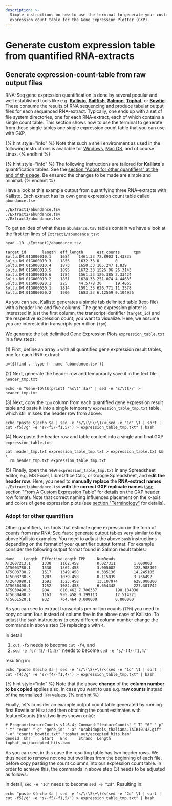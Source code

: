 ```yaml
---
description: >-
  Simple instructions on how to use the terminal to generate your custom
  expression count table for the Gene Expression Plotter (GXP).
---
```


# Generate custom expression table from quantified RNA-extracts

## Generate expression-count-table from raw output files

RNA-Seq gene expression quantification is done by several popular and well established tools like e.g. [**Kallisto**](https://pachterlab.github.io/kallisto/), [**Sailfish**](https://www.cs.cmu.edu/\~ckingsf/software/sailfish/), [**Salmon**](https://combine-lab.github.io/salmon/), [**Tophat**](https://ccb.jhu.edu/software/tophat/index.shtml), or [**Bowtie**](http://bowtie-bio.sourceforge.net/index.shtml). These consume the results of RNA sequencing and produce tabular output files for each sequenced RNA-extract. Typically, one ends up with a set of file system directories, one for each RNA-extract, each of which contains a single count table. This section shows how to use the terminal to generate from these single tables one single expression count table that you can use with GXP.&#x20;

{% hint style="info" %}
Note that such a shell environment as used in the following instructions is available for [Windows](https://docs.microsoft.com/en-us/windows/wsl/install-win10), [Mac OS](https://support.apple.com/en-lk/guide/terminal/apd5265185d-f365-44cb-8b09-71a064a42125/mac), and of course Linux.
{% endhint %}

{% hint style="info" %}
The following instructions are tailored for **Kallisto**'s quantification tables. See the [section "Adopt for other quantifiers" at the end of this page](generate-custom-expression-table-from-quantified-rna-extracts.md#adopt-for-other-quantifiers). Be ensured the changes to be made are simple and minimal.
{% endhint %}

Have a look at this example output from quantifying three RNA-extracts with Kallisto. Each extract has its own gene expression count table called `abundance.tsv`

```
./Extract1/abundance.tsv
./Extract2/abundance.tsv
./Extract3/abundance.tsv
```

To get an idea of what these `abundance.tsv` tables contain we have a look at the first ten lines of `Extract1/abundance.tsv`:

```
head -10 ./Extract1/abundance.tsv

target_id       length  eff_length      est_counts      tpm
Soltu.DM.01G000010.1    1684    1461.33 72.8903 1.43835
Soltu.DM.01G000010.3    1855    1632.33 0       0
Soltu.DM.01G000010.4    1873    1650.33 105.247 1.839
Soltu.DM.01G000010.5    1895    1672.33 1526.06 26.3143
Soltu.DM.01G000010.6    1784    1561.33 126.385 2.33424
Soltu.DM.01G000010.2    1851    1628.33 251.074 4.44635
Soltu.DM.01G000020.1    225     44.5778 30      19.4065
Soltu.DM.01G000030.1    1814    1591.33 626.771 11.3578
Soltu.DM.01G000030.2    1906    1683.33 6.12559 0.104936
```

As you can see, Kallisto generates a simple tab delimited table (text-file) with a header line and five columns. The gene expression plotter is interested in just the first column, the transcript identifier (`target_id`) and the respective expression count, you want to visualize. Here, we assume you are interested in transcripts per million (`tpm`).

We generate the tab delimited Gene Expression Plots `expression_table.txt` in a few steps:

(1) First, define an array `a` with all quantified gene expression result tables, one for each RNA-extract:

```
a=($(find . -type f -name 'abundance.tsv'))
```

(2) Next, generate the header row and temporarily save it in the text file `header_tmp.txt`:

```
echo -n "Gene-ID\t$(printf "%s\t" $a)" | sed -e 's/\t$//' > header_tmp.txt
```

(3) Next, copy the `tpm` column from each quantified gene expression result table and paste it into a single temporary `expression_table_tmp.txt` table, which still misses the header row from above:

```
echo "paste $(echo $a | sed -e 's/\(\S\+\)/<(sed -e "1d" \1 | sort | cut -f5)/g' -e 's/-f5/-f1,5/') > expression_table_tmp.txt" | bash
```

(4) Now paste the header row and table content into a single and final GXP `expression_table.txt`:

```
cat header_tmp.txt expression_table_tmp.txt > expression_table.txt && \
  rm header_tmp.txt expression_table_tmp.txt
```

(5) Finally, open the new `expression_table_tmp.txt` in any Spreadsheet editor, e.g. MS Excel, LibreOffice Calc, or Google Spreadsheet, and **edit the header row**. Here, you need to **manually replace** the **RNA-extract names** `./Extract1/abundance.tsv` **with** the **correct GXP replicate names** ([see section "From A Custom Expression Table"](https://zendro-dev.gitbook.io/geneexpressionplots/documentation/user-manual#from-a-custom-expression-table) for details on the GXP header row format). Note that correct naming influences placement on the x-axis and colors of gene expression plots (see [section "Terminology"](https://zendro-dev.gitbook.io/geneexpressionplots/documentation/user-manual#terminology) for details).

### Adopt for other quantifiers

Other quantifiers, i.e. tools that estimate gene expression in the form of counts from raw RNA-Seq `fastq` generate output tables very similar to the above Kallisto examples. You need to adjust the above `bash` instructions depending on the format of your quantifier output format. For example consider the following output format found in Salmon result tables:

```
Name    Length  EffectiveLength TPM     NumReads
AT2G07213.1     1330    1162.458        0.027311        1.000000
AT5G03780.1     1530    1362.458        3.005682        128.988402
AT5G03780.2     1517    1349.458        0.335136        14.245105
AT5G03780.3     1207    1039.458        0.115039        3.766492
AT2G43980.1     1691    1523.458        13.107974       629.000000
AT5G30490.1     1252    1084.458        6.654348        227.301742
AT5G30490.3     984     816.462 7.706337        198.184038
AT5G30490.2     1163    995.458 0.399113        12.514221
AT5G51520.1     932     764.464 0.000000        0.000000
```

As you can see to extract transcripts per million counts (`TPM`) you need to copy column four instead of column five in the above case of Kallisto. To adjust the `bash` instructions to copy different column number change the commands in above step (3) replacing `5` with `4`.

&#x20;In detail

1. `cut -f5` needs to become `cut -f4`, and
2. `sed -e 's/-f5/-f1,5/'` needs to become `sed -e 's/-f4/-f1,4/'`

resulting in:

```
echo "paste $(echo $a | sed -e 's/\(\S\+\)/<(sed -e "1d" \1 | sort | cut -f4)/g' -e 's/-f4/-f1,4/') > expression_table_tmp.txt" | bash
```

{% hint style="info" %}
Note that the above **change** of the **column number to be copied** applies also, in case you want to use e.g. **raw counts** instead of the normalized `TPM` values.
{% endhint %}

Finally, let's consider an example output count table generated by running first Bowtie or Hisat and then obtaining the count estimates with featureCounts (first two lines shown only):

```
# Program:featureCounts v1.6.4; Command:"featureCounts" "-T" "6" "-p" "-t" "exon" "-g" "gene_id" "-a" "Arabidopsis_thaliana.TAIR10.42.gtf" "-o" "counts_bowtie.txt" "tophat_out/accepted_hits.bam" 
Geneid  Chr     Start   End     Strand  Length  tophat_out/accepted_hits.bam
```

As you can see, in this case the resulting table has two header rows. We thus need to remove not one but two lines from the beginning of each file, before copy pasting the count columns into our expression count table. In order to achieve this, the commands in above step (3) needs to be adjusted as follows:

In detail, `sed -e "1d"` needs to become `sed -e "2d"`. Resulting in:

```
echo "paste $(echo $a | sed -e 's/\(\S\+\)/<(sed -e "2d" \1 | sort | cut -f5)/g' -e 's/-f5/-f1,5/') > expression_table_tmp.txt" | bash
```

